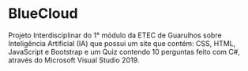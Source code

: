 # BlueCloud
Projeto Interdisciplinar do 1° módulo da ETEC de Guarulhos sobre Inteligência Artificial (IA) que possui um site que contém: CSS, HTML, JavaScript e Bootstrap e um Quiz contendo 10 perguntas feito com C#, através do Microsoft Visual Studio 2019.
